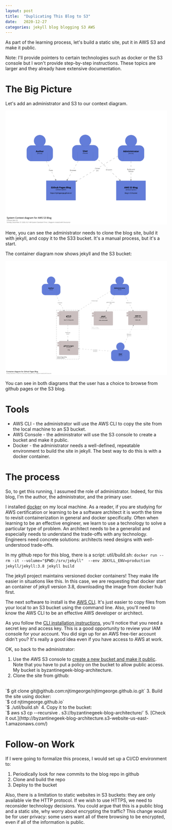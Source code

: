 ```yaml
---
layout: post
title:  "Duplicating This Blog to S3"
date:   2020-12-27
categories: jekyll blog blogging S3 AWS
---
```


As part of the learning process, let's build a static site, put 
it in AWS S3 and make it public.

Note: I'll provide pointers to certain technologies such as 
docker or the S3 console but I won't provide step-by-step
instructions. These topics are larger and they already have
extensive documentation.

# The Big Picture

Let's add an administrator and S3 to our context diagram.

![blog context diagram](/images/2020/12/structurizr-61862-S3Context.png)

Here, you can see the administrator needs to clone the blog site, build it with 
jekyll, and copy it to the S33 bucket. It's a manual process, but it's a start.

The container diagram now shows jekyll and the S3 bucket:

![blog container diagram](/images/2020/12/structurizr-61862-S3Container.png)

You can see in both diagrams that the user has a choice to browse from github
pages or the S3 blog.

# Tools

- AWS CLI - the administrator will use the AWS CLI to copy the site from the local machine to an S3 bucket.
- AWS Console - the administrator will use the S3 console to create a bucket and make it public.
- Docker - the administrator needs a well-defined, repeatable environment to build the site in jekyll. The best way to do this is with a docker container.

# The process

So, to get this running, I assumed the role of administrator. Indeed, for this 
blog, I'm the author, the administrator, and the primary user. 

I installed [docker](https://www.docker.com/) on my local machine. As a reader,
if you are studying for AWS certification or learning to be a software architect
it is worth the time to revisit containerization in general and docker 
specifically. Often when learning to be an effective engineer, we learn to use
a technology to solve a particular type of problem. An architect needs to be a 
generalist and especially needs to understand the trade-offs with any
technology. Engineers need concrete solutions: architects need designs with 
well-understood trade-offs.

In my github repo for this blog, there is a script: util/build.sh:
`docker run --rm -it --volume="$PWD:/srv/jekyll"  --env JEKYLL_ENV=production jekyll/jekyll:3.8 jekyll build`

The jekyll project maintains versioned docker containers! They make life 
easier in situations like this. In this case, we are requesting that docker
start an container of jekyll version 3.8, downloading the image from docker hub
first.

The next software to install is the [AWS CLI](https://aws.amazon.com/cli/). 
It's just easier to copy files from your local to an S3 bucket using 
the command line. Also, you'll need to know the AWS CLI to be an effective 
AWS developer or architect. 

As you follow the [CLI installation instructions](https://docs.aws.amazon.com/cli/latest/userguide/cli-chap-install.html), you'll notice that you need a 
secret key and access key. This is a good opportunity to review your IAM 
console for your account. You did sign up for an AWS free-tier account
didn't you? It's really a good idea even if you have access to AWS at work.

OK, so back to the administrator:

1. Use the AWS S3 console to [create a new bucket and make it public](https://docs.aws.amazon.com/AmazonS3/latest/user-guide/static-website-hosting.html).
Note that you have to put a policy on the bucket to allow public access. My bucket is byzantinegeek-blog-architecture.
2. Clone the site from github: 
<br/>
`$ git clone git@github.com:njtimgeorge/njtimgeorge.github.io.git`
3. Build the site using docker: 
<br/>
`$ cd njtimgeorge.github.io`
<br/>
`$ ./util/build.sh`
4. Copy it to the bucket:
<br/>
`$ aws s3 cp --recursive . s3://byzantinegeek-blog-architecture/`
5. [Check it out.](http://byzantinegeek-blog-architecture.s3-website-us-east-1.amazonaws.com/)

# Follow-on Work

If I were going to formalize this process, I would set up a CI/CD
environment to:

1. Periodically look for new commits to the blog repo in github
3. Clone and build the repo
5. Deploy to the bucket

Also, there is a limitation to static websites in S3 buckets: they 
are only available vie the HTTP protocol. If we wish to use HTTPS,
we need to reconsider technology decisions. You could argue that this
is a public blog and a static site, why worry about encrypting the 
traffic? This change would be for user privacy: some users want all 
of there browsing to be encrypted, even if all of the information is
public.